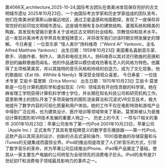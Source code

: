 第4066天,architecture,2025-10-24,国际考古团队在南美洲发现保存完好的古文明城市遗址
2025年10月23日，一个由国际考古学家和历史学家组成的团队宣布，他们在南美洲安第斯山脉偏远地区，通过卫星遥感和地面勘探，发现了一座保存异常完好的前印加文明城市遗址。这座城市拥有复杂的建筑结构、灌溉系统和精美的陶器，其发现有望揭示更多关于该地区古文明的社会结构、宗教信仰和技术水平。这一发现对美洲考古学界具有里程碑意义，并将改写我们对该时期文明发展史的理解。
今日寿星：一位音乐家
“怪人奥尔”扬科维奇（"Weird Al" Yankovic，全名Alfred Matthew Yankovic）
出生日期：1959年10月23日
美国著名喜剧音乐家、歌手、词曲作者、制作人、演员和电视主持人。扬科维奇以其对流行歌曲的恶搞和原创的幽默歌曲而闻名，他的作品通常以模仿或戏仿著名艺人的风格为特色。他赢得了五项格莱美奖，并以其独特的音乐风格和持续的创造力，成为了文化现象。他的歌曲如《Eat It》、《White & Nerdy》等深受全球观众喜爱。
今日寿星：一位技术专家
艾丽卡·莫里斯（Erica Morris）
出生日期：1970年10月23日
艾丽卡·莫里斯是一位在计算机图形学和虚拟现实（VR）领域具有开创性贡献的科学家。她在麻省理工学院获得计算机科学博士学位，并长期在知名科技公司和研究机构工作。莫里斯博士的团队开发了多项突破性的图形渲染算法和沉浸式VR交互技术，极大地提升了数字内容的可视化质量和用户体验。她的工作不仅在电影特效和游戏产业中得到广泛应用，也为建筑设计、医疗培训等领域带来了革新。莫里斯被认为是推动计算机图形和VR技术发展的重要人物之一。
历史上的今天：一项与IT相关的事件
2001年10月23日：苹果公司发布了第一代iPod
2001年10月23日，苹果公司（Apple Inc.）正式发布了其具有里程碑意义的数字音乐播放器——第一代iPod。这款产品以其简洁的设计、创新的点击式滚轮操作、1000首歌曲的存储容量和与iTunes的无缝集成而震惊业界。iPod的推出彻底改变了人们听音乐的方式，引领了数字音乐的革命，并为苹果公司后续推出iPhone、iPad等产品奠定了基础，使其从一家主要生产电脑的公司转型为全球领先的消费电子巨头。iPod的发布是21世纪初IT和消费电子领域最具影响力的事件之一。